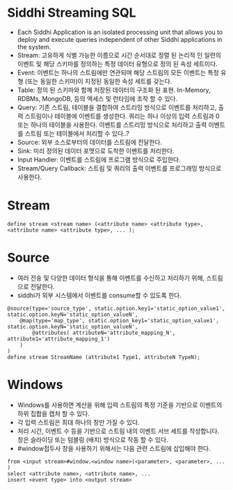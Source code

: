 # Siddhi Streaming SQL
- Each Siddhi Application is an isolated processing unit that allows you to deploy and execute queries independent of other Siddhi applications in the system.
- Stream: 고유하게 식별 가능한 이름으로 시간 순서대로 정렬 된 논리적 인 일련의 이벤트 및 해당 스키마를 정의하는 특정 데이터 유형으로 정의 된 속성 세트이다.
- Event: 이벤트는 하나의 스트림에만 연관되며 해당 스트림의 모든 이벤트는 특정 유형 (또는 동일한 스키마)이 지정된 동일한 속성 세트를 갖는다.
- Table: 정의 된 스키마와 함께 저장된 데이터의 구조화 된 표현. In-Memory, RDBMs, MongoDB, 등의 액세스 및 런타임에 조작 할 수 있다.
- Query: 기존 스트림, 테이블을 결합하여 스트리밍 방식으로 이벤트를 처리하고, 출력 스트림이나 테이블에 이벤트를 생성한다. 쿼리는 하나 이상의 입력 스트림과 0 또는 하나의 테이블을 사용한다. 이벤트를 스트리밍 방식으로 처리하고 출력 이벤트를 스트림 또는 테이블에서 처리할 수 있다..?
- Source: 외부 소스로부터의 데이터를 스트림에 전달한다.
- Sink: 미리 정의된 데이터 포맷으로 도착한 이벤트를 처리한다.
- Input Handler: 이벤트를 스트림에 프로그램 방식으로 주입한다.
- Stream/Query Callback: 스트림 및 쿼리의 출력 이벤트를 프로그래밍 방식으로 사용한다.

# Stream
````
define stream <stream name> (<attribute name> <attribute type>, <attribute name> <attribute type>, ... );
````

# Source
- 여러 전송 및 다양한 데이터 형식을 통해 이벤트를 수신하고 처리하기 위해, 스트림으로 전달한다.
- siddhi가 외부 시스템에서 이벤트를 consume할 수 있도록 한다.
````
@source(type='source_type', static.option.key1='static_option_value1', static.option.keyN='static_option_valueN',
    @map(type='map_type', static.option_key1='static_option_value1', static.option.keyN='static_option_valueN',
        @attributes( attributeN='attribute_mapping_N', attribute1='attribute_mapping_1')
    )
)
define stream StreamName (attribute1 Type1, attributeN TypeN);
````

# Windows
- Windows를 사용하면 계산을 위해 입력 스트림의 특정 기준을 기반으로 이벤트의 하위 집합을 캡처 할 수 있다.
- 각 입력 스트림은 최대 하나의 창만 가질 수 있다.
- 처리 시간, 이벤트 수 등을 기반으로 스트림 내의 이벤트 서브 세트를 작성합니다. 창은 슬라이딩 또는 텀블링 (배치) 방식으로 작동 할 수 있다.
- #window접두사 창을 사용하기 위해서는 다음 관련 스트림에 삽입해야 한다.
````
from <input stream>#window.<window name>(<parameter>, <parameter>, ... )
select <attribute name>, <attribute name>, ...
insert <event type> into <output stream>
````